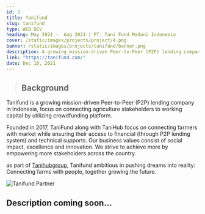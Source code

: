 ```yaml
---
id: 2
title: Tanifund
slug: tanifund
type: WEB DEV
heading: May 2021 -  Aug 2021 | PT. Tani Fund Madani Indonesia
cover: /static/images/projects/project/4.png
banner: /static/images/projects/tanifund/banner.png
description: A growing mission-driven Peer-to-Peer (P2P) lending company in Indonesia, focus on connecting agriculture stakeholders to working capital.
link: "https://tanifund.com/"
date: Dec 10, 2021
---
```


> ## Background

Tanifund is a growing mission-driven Peer-to-Peer (P2P) lending company in Indonesia, focus on connecting agriculture stakeholders to working capital by utilizing crowdfunding platform.

Founded in 2017, TaniFund along with TaniHub focus on connecting farmers with market while ensuring their access to financial (through P2P lending system) and technical supports. Our business values consist of social impact, excellence and innovation. We strive to achieve more by empowering more stakeholders across the country.

as part of [Tanihubgroup](https://www.linkedin.com/company/tanihub/), Tanifund ambitious in pushing dreams into reality: Connecting farms with people, together growing the future.

![Tanifund Partner](/static/images/projects/tanifund/farmer.jfif)

## Description coming soon...
